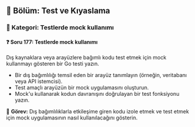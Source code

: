 ## 📘 Bölüm: Test ve Kıyaslama  
### 🔹 Kategori: Testlerde mock kullanımı  
#### ❓ Soru 177: Testlerde mock kullanımı

Dış kaynaklara veya arayüzlere bağımlı kodu test etmek için mock kullanmayı gösteren bir Go testi yazın.

- Bir dış bağımlılığı temsil eden bir arayüz tanımlayın (örneğin, veritabanı veya API istemcisi).
- Test amaçlı arayüzün bir mock uygulamasını oluşturun.
- Mock'u kullanarak kodun davranışını doğrulayan bir test fonksiyonu yazın.

🔧 **Görev:** Dış bağımlılıklarla etkileşime giren kodu izole etmek ve test etmek için mock uygulamasının nasıl kullanılacağını gösterin.

